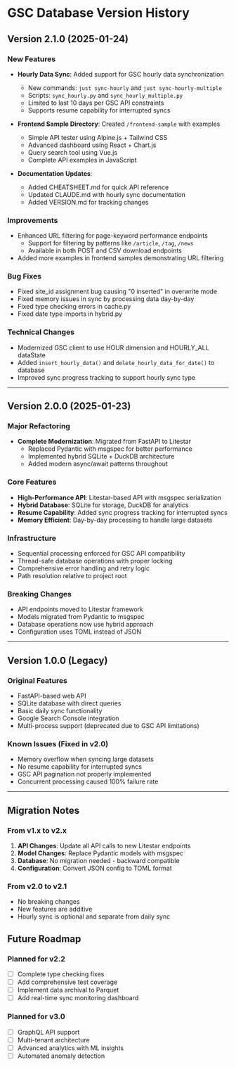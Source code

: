 # GSC Database Version History

## Version 2.1.0 (2025-01-24)

### New Features
- **Hourly Data Sync**: Added support for GSC hourly data synchronization
  - New commands: `just sync-hourly` and `just sync-hourly-multiple`
  - Scripts: `sync_hourly.py` and `sync_hourly_multiple.py`
  - Limited to last 10 days per GSC API constraints
  - Supports resume capability for interrupted syncs

- **Frontend Sample Directory**: Created `/frontend-sample` with examples
  - Simple API tester using Alpine.js + Tailwind CSS
  - Advanced dashboard using React + Chart.js
  - Query search tool using Vue.js
  - Complete API examples in JavaScript

- **Documentation Updates**:
  - Added CHEATSHEET.md for quick API reference
  - Updated CLAUDE.md with hourly sync documentation
  - Added VERSION.md for tracking changes

### Improvements
- Enhanced URL filtering for page-keyword performance endpoints
  - Support for filtering by patterns like `/article`, `/tag`, `/news`
  - Available in both POST and CSV download endpoints
- Added more examples in frontend samples demonstrating URL filtering

### Bug Fixes
- Fixed site_id assignment bug causing "0 inserted" in overwrite mode
- Fixed memory issues in sync by processing data day-by-day
- Fixed type checking errors in cache.py
- Fixed date type imports in hybrid.py

### Technical Changes
- Modernized GSC client to use HOUR dimension and HOURLY_ALL dataState
- Added `insert_hourly_data()` and `delete_hourly_data_for_date()` to database
- Improved sync progress tracking to support hourly sync type

---

## Version 2.0.0 (2025-01-23)

### Major Refactoring
- **Complete Modernization**: Migrated from FastAPI to Litestar
  - Replaced Pydantic with msgspec for better performance
  - Implemented hybrid SQLite + DuckDB architecture
  - Added modern async/await patterns throughout

### Core Features
- **High-Performance API**: Litestar-based API with msgspec serialization
- **Hybrid Database**: SQLite for storage, DuckDB for analytics
- **Resume Capability**: Added sync progress tracking for interrupted syncs
- **Memory Efficient**: Day-by-day processing to handle large datasets

### Infrastructure
- Sequential processing enforced for GSC API compatibility
- Thread-safe database operations with proper locking
- Comprehensive error handling and retry logic
- Path resolution relative to project root

### Breaking Changes
- API endpoints moved to Litestar framework
- Models migrated from Pydantic to msgspec
- Database operations now use hybrid approach
- Configuration uses TOML instead of JSON

---

## Version 1.0.0 (Legacy)

### Original Features
- FastAPI-based web API
- SQLite database with direct queries
- Basic daily sync functionality
- Google Search Console integration
- Multi-process support (deprecated due to GSC API limitations)

### Known Issues (Fixed in v2.0)
- Memory overflow when syncing large datasets
- No resume capability for interrupted syncs
- GSC API pagination not properly implemented
- Concurrent processing caused 100% failure rate

---

## Migration Notes

### From v1.x to v2.x
1. **API Changes**: Update all API calls to new Litestar endpoints
2. **Model Changes**: Replace Pydantic models with msgspec
3. **Database**: No migration needed - backward compatible
4. **Configuration**: Convert JSON config to TOML format

### From v2.0 to v2.1
- No breaking changes
- New features are additive
- Hourly sync is optional and separate from daily sync

## Future Roadmap

### Planned for v2.2
- [ ] Complete type checking fixes
- [ ] Add comprehensive test coverage
- [ ] Implement data archival to Parquet
- [ ] Add real-time sync monitoring dashboard

### Planned for v3.0
- [ ] GraphQL API support
- [ ] Multi-tenant architecture
- [ ] Advanced analytics with ML insights
- [ ] Automated anomaly detection
